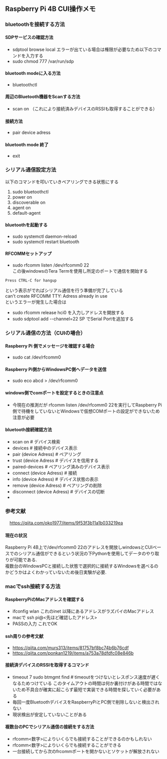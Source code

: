 ## Raspberry Pi 4B CUI操作メモ

### bluetoothを接続する方法
#### SDPサービスの確認方法
 - sdptool browse local
エラーが出ている場合は権限が必要なため以下のコマンドを入力する<br />
 - sudo chmod 777 /var/run/sdp

#### bluetooth modeに入る方法
 - bluetoothctl

#### 周辺のBluetooth機器をScanする方法
 - scan on （これにより接続済みデバイスのRSSIも取得することができる）

#### 接続方法
 - pair device adress

#### bluetooth mode 終了
 - exit

### シリアル通信設定方法
以下のコマンドを叩いていきペアリングできる状態にする<br />
1. sudo bluetoothctl
2. power on
3. discoverable on
4. agent on
5. default-agent

#### bluetoothを起動する
 - sudo systemctl daemon-reload <br />
 - sudo systemctl restart bluetooth

#### RFCOMMセットアップ
 - sudo rfcomm listen /dev/rfcomm0 22 <br />
この後windowsのTera Termを使用し所定のポートで通信を開始する <br />
```
Press CTRL-C for hangup 
```
という表示がでればシリアル通信を行う準備が完了している <br />
can't create RFCOMM TTY: Adress already in use<br />
というエラーが発生した場合は
 - sudo rfcomm release hci0
を入力しアドレスを開放する
 - sudo sdptool add --channel=22 SP
でSerial Portを追加する
### シリアル通信の方法（CUIの場合）
#### Raspberry Pi 側でメッセージを確認する場合
 - sudo cat /dev/rfcomm0

#### Raspberry Pi側からWindowsPC側へデータを送信
 - sudo eco abcd > /dev/rfcomm0

#### windows側でcomポートを設定するときの注意点
 - 今現在の推測だが rfcomm listen /dev/rfcomm0 22を実行してRaspberry Pi側で待機をしていないとWindowsで仮想COMポートの設定ができないため注意が必要

#### bluetooth接続確認方法
 - scan on # デバイス検索
 - devices # 接続中のデバイス表示
 - pair (device Adress) # ペアリング
 - trust (device Adress # デバイスを信用する
 - paired-devices # ペアリング済みのデバイス表示
 - connect (device Adress) # 接続
 - info (device Adress) # デバイス状態の表示
 - remove (device Adress) # ペアリングの削除
 - disconnect (device Adress) # デバイスの切断
 - 
### 参考文献
　https://qiita.com/oko1977/items/9f53f3b11a1b033219ea

#### 現在の状況
Raspberry Pi 4B上で/dev/rfcomm0 22のアドレスを開放しwindowsとCUIベースでのシリアル通信ができるという状況の下Pythonを使用してデータのやり取りが可能である.<br />
複数台のWindowsPCと接続した状態で選択的に接続するWindowsを選べるのかどうかはよくわかっていないため後日実験が必要.

### macでssh接続する方法
#### RaspberryPiのMacアドレスを確認する
 - ifconfig wlan
これのinet 以降にあるアドレスがラズパイのMacアドレス
 - macで ssh pi@<先ほど確認したアドレス>
 - PASSの入力
これでOK

#### ssh周りの参考文献
 - https://qiita.com/murs313/items/81757bf8bc74b6b76cdf
 - https://qiita.com/ponkan1219/items/a753a78dfdfc08e846b

#### 接続済デバイスのRSSIを取得するコマンド
 - timeout 7 sudo btmgmt find # timeoutをつけないとレスポンス速度が遅くなるためつけている
 このタイムアウトの時間は何か裏付けがある時間ではないため不具合が確実に起こらず最短で実装できる時間を探していく必要がある
 - 毎回一度BluetoothデバイスをRaspberryPiとPC側で削除しないと検出されない
 - 現状検出が安定していないことがある

#### 複数台のPCでシリアル通信の接続をする方法
 - rfcomm<数字>によりいくらでも接続することができるのかもしれない
 - rfcomm<数字>によりいくらでも接続することができる
 - 一台接続してから次のfrcommポートを開かないとソケットが解放されない
